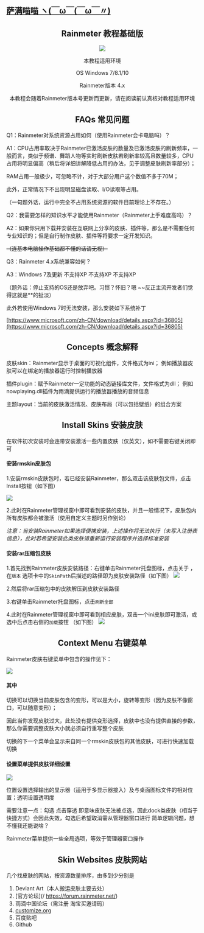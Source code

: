 ## [萨满喵喵 ヽ(￣ω￣(￣ω￣〃)](https://emlvirus.github.io/)

<h2 align="center">Rainmeter 教程基础版</h2>

<p align="center"> <img src="images/82c5b5a7gw1ei04sza147j206z02s0t2.jpg"/> </p>

<p align="center">
本教程适用环境
</p>
<p align="center">
OS Windows 7/8.1/10
</p>
<p align="center">
Rainmeter版本 4.x
</p>
<p align="center">
本教程会随着Rainmeter版本号更新而更新，请在阅读前认真核对教程适用环境
</p>

<h2 align="center">FAQs 常见问题</h2>

Q1：Rainmeter对系统资源占用如何（使用Rainmeter会卡电脑吗）？

A1：CPU占用率取决于Rainmeter已激活皮肤的数量及已激活皮肤的刷新频率，一般而言，类似于频谱、舞蹈人物等实时刷新皮肤若刷新率较高且数量较多，CPU占用将明显偏高（稍后将详细讲解降低占用的办法，见于调整皮肤刷新率部分）；

RAM占用一般极少，可忽略不计，对于大部分用户这个数值不多于70M；

此外，正常情况下不出现明显磁盘读取、I/O读取等占用。

（一句题外话，运行中完全不占用系统资源的软件目前理论上不存在。）

Q2：我需要怎样的知识水平才能使用Rainmeter（Rainmeter上手难度高吗）？

A2：如果你只用下载并安装在互联网上分享的皮肤、插件等，那么是不需要任何专业知识的；但是自行制作皮肤、插件等将要求一定开发知识。

~~（连基本电脑操作基础都不懂的话请无视）~~

Q3：Rainmeter 4.x系统兼容如何？

A3：Windows 7及更新 不支持XP 不支持XP 不支持XP

（题外话：停止支持的OS还是放弃吧。习惯？怀旧？嗯 ~~反正主流开发者们觉得这就是\*\*的扯淡）

此外若使用Windows 7时无法安装，那么安装如下系统补丁

[https://www.microsoft.com/zh-CN/download/details.aspx?id=36805](https://www.microsoft.com/zh-CN/download/details.aspx?id=36805)

<h2 align="center">Concepts 概念解释</h2>

皮肤skin：Rainmeter显示于桌面的可视化组件，文件格式为ini；
例如播放器皮肤可以在绑定的播放器运行时控制播放器

插件plugin：赋予Rainmeter一定功能的动态链接库文件，文件格式为dll；
例如nowplaying.dll插件为雨滴提供运行的播放器播放的音频信息

主题layout：当前的皮肤激活情况、皮肤布局（可以包括壁纸）的组合方案

<h2 align="center">Install Skins 安装皮肤</h2>

在软件初次安装时会连带安装激活一些内置皮肤（仅英文），如不需要右键关闭即可

#### 安装rmskin皮肤包

1.安装rmskin皮肤包时，若已经安装Rainmeter，那么双击该皮肤包文件，点击Install按钮（如下图）

![](images/1.png)

2.此时在Rainmeter管理视窗中即可看到安装的皮肤，并且一般情况下，皮肤包内所有皮肤都会被激活（使用自定义主题时另作别论）

_注意：当安装Rainmeter如果选择便携安装，上述操作将无法执行（未写入注册表信息），此时若希望安装此类皮肤请重新运行安装程序并选择标准安装_

#### 安装rar压缩包皮肤

1.首先找到Rainmeter皮肤安装路径：右键单击Rainmeter托盘图标，点击关于 ，在`版本` 选项卡中的`SkinPath`后描述的路径即为皮肤安装路径（如下图）
![](images/23.png)

2.然后将rar压缩包中的皮肤解压到皮肤安装路径

3.右键单击Rainmeter托盘图标，点击`刷新全部`

4.此时在Rainmeter管理视窗中即可看到相应皮肤，双击一个ini皮肤即可激活，或选中后点击右侧的`加载`按钮 （如下图）
![](images/3.png)

<h2 align="center">Context Menu 右键菜单</h2>

Rainmeter皮肤右键菜单中包含的操作见下：

![](images/6.png)

#### 其中

切换可以切换当前皮肤包含的变形，可以是大小，旋转等变形（因为皮肤不像窗口，可以随意变形）；

因此当你发现皮肤过大，此处没有提供变形选择，皮肤中也没有提供直接的参数，那么你需要调整皮肤大小就必须自行重写整个皮肤

切换的下一个菜单会显示来自同一个rmskin皮肤包的其他皮肤，可进行快速加载切换

#### 设置菜单提供皮肤详细设置

![](images/7.png)

位置设置选择输出的显示器（适用于多显示器接入）及与桌面图标文件的相对位置；透明设置透明度

需要注意一点：勾选 点击穿透 即意味皮肤无法被点选，因此dock类皮肤（相当于快捷方式）会因此失效，勾选后希望取消需从管理器窗口进行
简单逻辑问题，想不懂我还能说啥？

Rainmeter菜单提供一些全局选项，等效于管理器窗口操作

<h2 align="center">Skin Websites 皮肤网站</h2>

几个找皮肤的网站，按资源数量排序，由多到少分别是

1. Deviant Art（本人搬运皮肤主要去处）
2. [官方论坛](/ https://forum.rainmeter.net/)
3. 雨滴中国论坛（需注册 淘宝买邀请码）
4. [customize.org](http://customize.org/rainmeter)
5. 百度贴吧
6. Github
